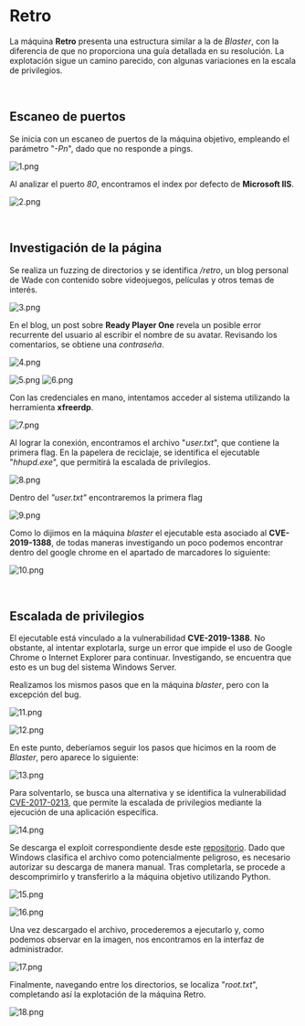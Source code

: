 # Retro

La máquina **Retro** presenta una estructura similar a la de *Blaster*, con la diferencia de que no proporciona una guía detallada en su resolución. La explotación sigue un camino parecido, con algunas variaciones en la escala de privilegios.

<br>

## Escaneo de puertos

Se inicia con un escaneo de puertos de la máquina objetivo, empleando el parámetro "*\-Pn*", dado que no responde a pings.

![1.png](_resources/1.png)

Al analizar el puerto *80*, encontramos el index por defecto de **Microsoft IIS**. 

![2.png](_resources/2.png)

<br>

## Investigación de la página

Se realiza un fuzzing de directorios y se identifica */retro*, un blog personal de Wade con contenido sobre videojuegos, películas y otros temas de interés.

![3.png](_resources/3.png)

En el blog, un post sobre **Ready Player One** revela un posible error recurrente del usuario al escribir el nombre de su avatar. Revisando los comentarios, se obtiene una *contraseña*.

![4.png](_resources/4.png)

![5.png](_resources/5.png)
![6.png](_resources/6.png)

Con las credenciales en mano, intentamos acceder al sistema utilizando la herramienta **xfreerdp**.

![7.png](_resources/7.png)

Al lograr la conexión, encontramos el archivo "*user.txt*", que contiene la primera flag. En la papelera de reciclaje, se identifica el ejecutable "*hhupd.exe*", que permitirá la escalada de privilegios.

![8.png](_resources/8.png)

Dentro del *"user.txt"* encontraremos la primera flag

![9.png](_resources/9.png)

Como lo dijimos en la máquina *blaster* el ejecutable esta asociado al **CVE-2019-1388**, de todas maneras investigando un poco podemos encontrar dentro del google chrome en el apartado de marcadores lo siguiente:  

![10.png](_resources/10.png)

<br>

## Escalada de privilegios

El ejecutable está vinculado a la vulnerabilidad **CVE-2019-1388**. No obstante, al intentar explotarla, surge un error que impide el uso de Google Chrome o Internet Explorer para continuar. Investigando, se encuentra que esto es un bug del sistema Windows Server.

Realizamos los mismos pasos que en la máquina *blaster*, pero con la excepción del bug.

![11.png](_resources/11.png)

![12.png](_resources/12.png)

En este punto, deberíamos seguir los pasos que hicimos en la room de *Blaster*, pero aparece lo siguiente:

![13.png](_resources/13.png)

Para solventarlo, se busca una alternativa y se identifica la vulnerabilidad [CVE-2017-0213](https://cve.mitre.org/cgi-bin/cvename.cgi?name=CVE-2017-0213), que permite la escalada de privilegios mediante la ejecución de una aplicación específica.

![14.png](_resources/14.png)

Se descarga el exploit correspondiente desde este [repositorio](https://github.com/WindowsExploits/Exploits/tree/master/CVE-2017-0213). Dado que Windows clasifica el archivo como potencialmente peligroso, es necesario autorizar su descarga de manera manual. Tras completarla, se procede a descomprimirlo y transferirlo a la máquina objetivo utilizando Python.

![15.png](_resources/15.png)

![16.png](_resources/16.png)

Una vez descargado el archivo, procederemos a ejecutarlo y, como podemos observar en la imagen, nos encontramos en la interfaz de administrador.  

![17.png](_resources/17.png)

Finalmente, navegando entre los directorios, se localiza "*root.txt*", completando así la explotación de la máquina Retro.

![18.png](_resources/18.png)